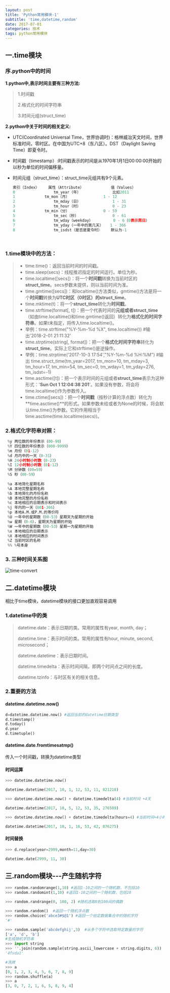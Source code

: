 ```yaml
---
layout: post
title: 'Python常用模块-1'
subtitle: 'time,datetime,random'
date: 2017-07-01
categories: 技术
tags: python常用模块
---
```






## 一.time模块

### 序.python中的时间

**1.python中,表示时间主要有三种方法:**

> 1.时间戳
>
> 2.格式化的时间字符串
>
> 3.时间元组(struct_time)

**2.python中关于时间的相关定义:**

- UTC(Coordinated Universal Time，世界协调时)：格林威治天文时间，世界标准时间，零时区。在中国为UTC+8（东八区）。DST（Daylight Saving Time）即夏令时。

- 时间戳（timestamp）:时间戳表示的时间是从1970年1月1日00:00:00开始的以秒为单位的时间偏移量。

- 时间元组（struct_time）：struct_time元组共有9个元素。

  ```python
  索引（Index）    属性（Attribute）    		值（Values）
  0     			tm_year（年）              比如2011 
  1    	 		tm_mon（月）             	1 - 12
  2     			tm_mday（日）              1 - 31
  3     			tm_hour（时）              0 - 23
  4    			tm_min（分）             	0 - 59
  5     			tm_sec（秒）              	0 - 61
  6     			tm_wday（weekday）         0 - 6（0表示周日）
  7     			tm_yday（一年中的第几天）   1 - 366
  8     			tm_isdst（是否是夏令时）    默认为-1
  ```

  ​

### 1.time模块中的方法：

>- time.time()：返回当前时间的时间戳。
>- time.sleep(secs)：线程推迟指定的时间运行。单位为秒。
>- time.localtime([secs])：将一个**时间戳**转换为当前时区的**struct_time**。secs参数未提供，则以当前时间为准。
>- time.gmtime([secs])：和localtime()方法类似，gmtime()方法是将一个**时间戳**转换为**UTC时区（0时区）**的**struct_time**。
>- time.mktime(t)：将一个**struct_time**转化为**时间戳**。
>- time.strftime(format[, t])：把一个代表时间的**元组或者struct_time**（如由time.localtime()和time.gmtime()返回）转化为**格式化的时间字符串**。如果t未指定，将传入time.localtime()。
>  - 举例：time.strftime("%Y-%m-%d %X", time.localtime()) #输出'2018-2-01 21:11:32'
>- time.strptime(string[, format])：把一个**格式化时间字符串**转化为**struct_time**。实际上它和strftime()是逆操作。
>  - 举例：time.strptime('2017-10-3 17:54',"%Y-%m-%d %H:%M") #输出 time.struct_time(tm_year=2017, tm_mon=10, tm_mday=3, tm_hour=17, tm_min=54, tm_sec=0, tm_wday=1, tm_yday=276, tm_isdst=-1)
>- time.asctime([t])：把一个表示时间的元组或者**struct_time**表示为这种形式：'**Sun Oct 1 12:04:38 201**'。如果没有参数，将会将time.localtime()作为参数传入。
>- time.ctime([secs])：把一个**时间戳**（按秒计算的浮点数）转化为**time.asctime()**的形式。如果参数未给或者为None的时候，将会默认time.time()为参数。它的作用相当于time.asctime(time.localtime(secs))。



### 2.格式化字符串对照：



```python
 %y 两位数的年份表示（00-99）
 %Y 四位数的年份表示（000-9999）
 %m 月份（01-12）
 %d 月内中的一天（0-31）
 %H 24小时制小时数（0-23）
 %I 12小时制小时数（01-12） 
 %M 分钟数（00=59）
 %S 秒（00-59）
 
 %a 本地简化星期名称
 %A 本地完整星期名称
 %b 本地简化的月份名称
 %B 本地完整的月份名称
 %c 本地相应的日期表示和时间表示
 %j 年内的一天（001-366）
 %p 本地A.M.或P.M.的等价符
 %U 一年中的星期数（00-53）星期天为星期的开始
 %w 星期（0-6），星期天为星期的开始
 %W 一年中的星期数（00-53）星期一为星期的开始
 %x 本地相应的日期表示
 %X 本地相应的时间表示
 %Z 当前时区的名称
 %% %号本身 
```



### 3. 三种时间关系图

![time-convert](https://i.loli.net/2018/02/09/5a7d9f016422f.png)

## 二.datetime模块

相比于time模块，datetime模块的接口更加直观容易调用



### 1.datetime中的类



>datetime.date：表示日期的类。常用的属性有year, month, day；
>
>datetime.time：表示时间的类。常用的属性有hour, minute, second, microsecond；
>
>datetime.datetime：表示日期时间。
>
>datetime.timedelta：表示时间间隔，即两个时间点之间的长度。
>
>datetime.tzinfo：与时区有关的相关信息。



### 2.重要的方法



#### datetime.datetime.now()

~~~python
d=datetime.datetime.now() #返回当前的datetime日期类型
d.timestamp()
d.today()
d.year
d.timetuple()
~~~

#### datetime.date.fromtimesatmp()

传入一个时间戳，转换为datetime类型

#### 时间运算

~~~python
>>> datetime.datetime.now()

datetime.datetime(2017, 10, 1, 12, 53, 11, 821218)

>>> datetime.datetime.now() + datetime.timedelta(4) #当前时间 +4天

datetime.datetime(2017, 10, 5, 12, 53, 35, 276589)

>>> datetime.datetime.now() + datetime.timedelta(hours=4) #当前时间+4小时

datetime.datetime(2017, 10, 1, 16, 53, 42, 876275)
~~~

#### 时间替换

~~~python
>>> d.replace(year=2999,month=11,day=30)

datetime.date(2999, 11, 30)
~~~

## 三.random模块---产生随机字符

```python
>>> random.randomrange(1,10) #返回1-10之间的一个随机数，不包括10
>>> random.randomint(1,10) #返回1-10之间的一个随机数，包括10

>>> random.randrange(0, 100, 2) #随机选取0到100间的偶数

>>> random.random()  #返回一个随机浮点数
>>> random.choice('abce3#$@1') #返回一个给定数据集合中的随机字符
'#'

>>> random.sample('abcdefghij',3)  #从多个字符中选取特定数量的字符
['a', 'd', 'b']
#生成随机字符串
>>> import string 
>>> ''.join(random.sample(string.ascii_lowercase + string.digits, 6)) 
'4fvda1'

#洗牌
>>> a
[0, 1, 2, 3, 4, 5, 6, 7, 8, 9]
>>> random.shuffle(a)
>>> a
[3, 0, 7, 2, 1, 6, 5, 8, 9, 4]
```

## 